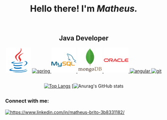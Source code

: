 <h1 align="center">Hello there! I'm <a><i>Matheus.</i></a></h1>

<div align="center" ><br>
  <h2 align="center-top">Java Developer</h2>
<div align="center"><img src="https://raw.githubusercontent.com/devicons/devicon/master/icons/java/java-original.svg" alt="java" width="80" height="80"/> </a> <a href="https://www.mongodb.com/" target="_blank" rel="noreferrer">  <img src="https://www.vectorlogo.zone/logos/springio/springio-icon.svg" alt="spring" width="80" height="80"/>  <img src="https://raw.githubusercontent.com/devicons/devicon/master/icons/mysql/mysql-original-wordmark.svg" alt="mysql" width="80" height="80"/> </a> <a href="https://www.oracle.com/" target="_blank" rel="noreferrer"> <img src="https://raw.githubusercontent.com/devicons/devicon/master/icons/mongodb/mongodb-original-wordmark.svg" alt="mongodb" width="80" height="80"/> </a> <a href="https://www.mysql.com/" target="_blank" rel="noreferrer"> <a href="https://angular.io" target="_blank" rel="noreferrer"> <img src="https://raw.githubusercontent.com/devicons/devicon/master/icons/oracle/oracle-original.svg" alt="oracle" width="80" height="80"/> </a> <a href="https://spring.io/" target="_blank" rel="noreferrer"> <img src="https://angular.io/assets/images/logos/angular/angular.svg" alt="angular" width="80" height="80"/> </a> <a href="https://git-scm.com/" target="_blank" rel="noreferrer"> <img src="https://www.vectorlogo.zone/logos/git-scm/git-scm-icon.svg" alt="git" width="80" height="80"/> </a> <a href="https://www.java.com" target="_blank" rel="noreferrer">   </a> </div>         
</div><br>

<div align="center">
  
[![Top Langs](https://github-readme-stats.vercel.app/api/top-langs/?username=MatheusBrito21&layout=compact&theme=merko)](https://github.com/MatheusBrito21/github-readme-stats)
[![Anurag's GitHub stats](https://github-readme-stats.vercel.app/api?username=MatheusBrito21&hide=contribs,prs&show_icons=true&theme=merko)<br>
  ##

<h3 align="left">Connect with me:</h3>
<div align="left">
<a href="https://linkedin.com/in/https://www.linkedin.com/in/matheus-brito-3b8331182/" target="blank"><img align="center" src="https://raw.githubusercontent.com/rahuldkjain/github-profile-readme-generator/master/src/images/icons/Social/linked-in-alt.svg" alt="https://www.linkedin.com/in/matheus-brito-3b8331182/" height="30" width="40" /></a>
</div>

</div>



##